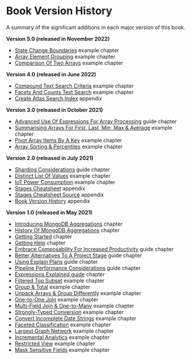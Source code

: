 # Book Version History

A summary of the significant additions in each major version of this book.

__Version 5.0 (released in November 2022)__
* [State Change Boundaries](../examples/time-series/state-change-boundaries.md) example chapter
* [Array Element Grouping](../examples/array-manipulations/array-element-grouping.md) example chapter
* [Comparison Of Two Arrays](../examples/array-manipulations/comparison-of-two-arrays.md) example chapter

__Version 4.0 (released in June 2022)__
* [Compound Text Search Criteria](../examples/full-text-search/compound-text-search.md) example chapter
* [Facets And Counts Text Search](../examples/full-text-search/facets-and-counts-text-search.md) example chapter
* [Create Atlas Search Index](create-search-index.md) appendix

__Version 3.0 (released in October 2021)__
* [Advanced Use Of Expressions For Array Processing](../guides/advanced-arrays.md) guide chapter
* [Summarising Arrays For First, Last, Min, Max & Average](../examples/array-manipulations/array-high-low-avg.md) example chapter
* [Pivot Array Items By A Key](../examples/array-manipulations/pivot-array-items.md) example chapter
* [Array Sorting & Percentiles](../examples/array-manipulations/array-sort-percentiles.md) example chapter

__Version 2.0 (released in July 2021)__
* [Sharding Considerations](../guides/sharding.md) guide chapter
* [Distinct List Of Values](../examples/foundational/distinct-values.md) example chapter
* [IoT Power Consumption](../examples/time-series/iot-power-consumption.md) example chapter
* [Stages Cheatsheet](cheatsheet.md) appendix
* [Stages Cheatsheet Source](cheatsheet-source.md) appendix
* [Book Version History](book-history.md) appendix

__Version 1.0 (released in May 2021)__
* [Introducing MongoDB Aggregations](../intro/introducing-aggregations.md) chapter
* [History Of MongoDB Aggregations](../intro/history.md) chapter
* [Getting Started](../intro/getting-started.md) chapter
* [Getting Help](../intro/getting-help.md) chapter
* [Embrace Composability For Increased Productivity](../guides/composibility.md) guide chapter
* [Better Alternatives To A Project Stage](../guides/project.md) guide chapter
* [Using Explain Plans](../guides/explain.md) guide chapter
* [Pipeline Performance Considerations](../guides/performance.md) guide chapter
* [Expressions Explained guide](../guides/expressions.md) chapter
* [Filtered Top Subset](../examples/foundational/filtered-top-subset.md) example chapter
* [Group & Total](../examples/foundational/group-and-total.md) example chapter
* [Unpack Arrays & Group Differently](../examples/foundational/unpack-array-group-differently.md) example chapter
* [One-to-One Join](../examples/joining/one-to-one-join.md) example chapter
* [Multi-Field Join & One-to-Many](../examples/joining/multi-one-to-many.md) example chapter
* [Strongly-Typed Conversion](../examples/type-convert/convert-to-strongly-typed.md) example chapter
* [Convert Incomplete Date Strings](../examples/type-convert/convert-incomplete-dates.md) example chapter
* [Faceted Classification](../examples/trend-analysis/faceted-classifications.md) example chapter
* [Largest Graph Network](../examples/trend-analysis/largest-graph-network.md) example chapter
* [Incremental Analytics](../examples/trend-analysis/incremental-analytics.md) example chapter
* [Restricted View](../examples/securing-data/restricted-view.md) example chapter
* [Mask Sensitive Fields](../examples/securing-data/mask-sensitive-fields.md) example chapter

